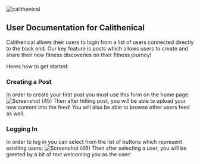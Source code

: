 ![calithenical](https://user-images.githubusercontent.com/79229838/168113409-15347958-362f-469b-a90f-f01a60cedda4.jpg)

## User Documentation for Calithenical
Calithenical allows their users to login from a list of users connected directly to the back end. Our key feature is posts which allows users to create and share their new fitness discoveries on thier fitness journey!

Heres how to get started:

### Creating a Post
In order to create your first post you must use this form on the home page:
![Screenshot (45)](https://user-images.githubusercontent.com/79229838/168187441-8246e7e7-346a-4937-b766-befa8a200899.png)
Then after hitting post, you will be able to upload your new content into the feed!
You will also be able to browse other users feed as well.

### Logging In
In order to log in you can select from the list of buttons which represent exisiting users:
![Screenshot (46)](https://user-images.githubusercontent.com/79229838/168189571-a1491b1c-4ee6-4aa3-86ca-5d7f29f81841.png)
Then after selecting a user, you will be greeted by a bit of text welcoming you as the user!
